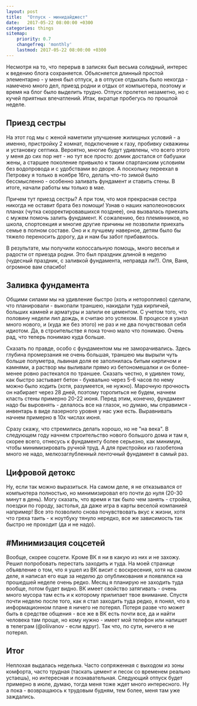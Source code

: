 ```yaml
---
layout: post
title:  "Отпуск - минидайджест"
date:   2017-05-22 08:00:00 +0300
categories: things
sitemap:
    priority: 0.7
    changefreq: 'monthly'
    lastmod: 2017-05-22 08:00:00 +0300
---
```


Несмотря на то, что перерыв в записях был весьма солидный, интерес к ведению блога сохраняется. Объясняется длинный простой элементарно - у меня был отпуск, а в отпуске отдыхать было некогда - намечено много дел, приезд родни и отдых от компьютера, поэтому и время на блог было выделить трудно. Отпуск пролетел незаметно, но с кучей приятных впечатлений. Итак, вкратце пробегусь по прошлой неделе.

## Приезд сестры 

На этот год мы с женой наметили улучшение жилищных условий - а именно, пристройку 2 комнат, подключение к газу, пробивку скважины и установку септика. Вероятно, многие будут удивлены, что всего этого у меня до сих пор нет - но тут все просто: домик достался от бабушки жены, а старшее поколение привыкло к таким спартанским условиям без водопровода и с удобствами во дворе. А поскольку переехал в Петровку я только в ноябре 16го, делать что-то зимой было бессмысленно - особенно заливать фундамент и ставить стены. В итоге, начали работы мы только в мае.

Причем тут приезд сестры? А при том, что моя прекрасная сестра никогда не оставит брата без помощи! Узнав о наших наполеоновских планах (чутка скорректировавшихся позднее), она вызвалась приехать с мужем помочь залить фундамент. К сожалению, без племянников, но школа, спортсекция и многие другие причины не позволили приехать семье в полном составе. Оно и к лучшему наверное, детям было бы тяжело переносить дорогу, да и нам бы забот прибавилось.

В результате, мы получили колоссальную помощь, много веселья и радости от приезда родни. Это был праздник длиной в неделю (чудесный праздник, с заливкой фундамента, неправда ли?). Оля, Ваня, огромное вам спасибо!

## Заливка фундамента

Общими силами мы на удивление быстро (хоть и неторопливо) сделали, что планировали - выкопали траншею, накидали туда кирпичей, больших камней и арматуры и залили ее цементом. С учетом того, что половину недели лил дождь, я считаю это успехом. В процессе я узнал много нового, и (куда же без этого) не раз и не два почувствовал себя идиотом. Да, в строительстве я пока точно мало что понимаю. Очень рад, что теперь понимаю куда больше.

Сказать по правде, особо с фундаментом мы не заморачивались. Здесь глубина промерзания не очень большая, траншею мы вырыли чуть больше полуметра, львиная доля ее заполнилась битым кирпичом и камнями, а раствор мы выливали прямо из бетономешалки и он более-менее ровно растекался по траншее. Сказать честно, я удивлен тому, как быстро застывает бетон - буквально через 5-6 часов по нему можно было ходить (хотя, разумеется, не нужно). Марочную прочность он набирает через 28 дней, поэтому торопиться не будем, начнем класть стены примерно 20-22 июня. Перед этим, конечно, фундамент надо бы выровнять - делалось все на глазок, но думаю, мы справимся - инвентарь в виде лазерного уровня у нас уже есть. Выравнивать начнем примерно в 10х числах июня.

Сразу скажу, что стремились делать хорошо, но не "на века". В следующем году начнем строительство нового большого дома и там я, скорее всего, отнесусь к фундаменту более серьезно, как минимум, чтобы минимизировать ручной труд. А для пристройки из газобетона много не надо, мелкозаглубленный ленточный фундамент в самый раз.

## Цифровой детокс

Ну, если так можно выразиться. На самом деле, я не отказывался от компьютера полностью, но минимизировал его почти до нуля (20-30 минут в день). Могу сказать, что время и так было чем занять - стройка, поездки по городу, застолья, да даже игра в карты веселой компанией например! Все это позволило снова почувствовать вкус к жизни, хотя что греха таить - к ноутбуку тянуло нередко, все же зависимость так быстро не проходит (да и не надо).

## #Минимизация соцсетей

Вообще, скорее соцсети. Кроме ВК я ни в какую из них и не захожу. Решил попробовать перестать заходить и туда. На моей странице объявление о том, что я ушел из ВК висит с воскресения, хотя на самом деле, я написал его еще за неделю до опубликования и появлялся на прошедшей неделе очень редко. Месяц я планирую не заходить туда вообще, потом будет видно. ВК имеет свойство затягивать - очень много мусора там есть и к которому прилипает твое внимание. Спустя почти неделю после того, как я стал заходить туда редко, я понял, что в информационном плане я ничего не потерял. Потеря разве что может быть в средстве общения - все же в ВК есть почти все, да и найти человека там проще, но кому нужно - имеет мой телефон или напишет в телеграм (@oliivanov - если вдруг). Так что, по сути, ничего я не потерял.

## Итог

Неплохая выдалась неделька. Часто сопряженная с выходом из зоны комфорта, часто трудная (таскать цемент и песок со временем реально устаешь), но интересная и познавательная. Следующий отпуск будет примерно в июле, думаю, тогда меня тоже ждет много интересного. Ну а пока - возвращаюсь к трудовым будням, тем более, меня там уже заждались.